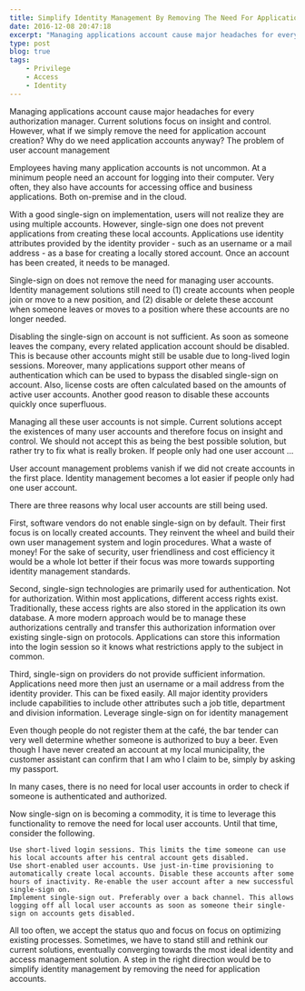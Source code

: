 ```yaml
---
title: Simplify Identity Management By Removing The Need For Application Accounts
date: 2016-12-08 20:47:18
excerpt: "Managing applications account cause major headaches for every authorization manager. Current solutions focus on insight and control. However, what if we simply remove the need for application account creation? Why do we need application accounts anyway?"
type: post
blog: true
tags:
    - Privilege
    - Access
    - Identity
---
```


Managing applications account cause major headaches for every authorization manager. Current solutions focus on insight and control. However, what if we simply remove the need for application account creation? Why do we need application accounts anyway?
The problem of user account management

Employees having many application accounts is not uncommon. At a minimum people need an account for logging into their computer. Very often, they also have accounts for accessing office and business applications. Both on-premise and in the cloud.

With a good single-sign on implementation, users will not realize they are using multiple accounts. However, single-sign one does not prevent applications from creating these local accounts. Applications use identity attributes provided by the identity provider - such as an username or a mail address - as a base for creating a locally stored account. Once an account has been created, it needs to be managed.

Single-sign on does not remove the need for managing user accounts. Identity management solutions still need to (1) create accounts when people join or move to a new position, and (2) disable or delete these account when someone leaves or moves to a position where these accounts are no longer needed.

Disabling the single-sign on account is not sufficient. As soon as someone leaves the company, every related application account should be disabled. This is because other accounts might still be usable due to long-lived login sessions. Moreover, many applications support other means of authentication which can be used to bypass the disabled single-sign on account. Also, license costs are often calculated based on the amounts of active user accounts. Another good reason to disable these accounts quickly once superfluous.

Managing all these user accounts is not simple. Current solutions accept the existences of many user accounts and therefore focus on insight and control. We should not accept this as being the best possible solution, but rather try to fix what is really broken.
If people only had one user account ...

User account management problems vanish if we did not create accounts in the first place. Identity management becomes a lot easier if people only had one user account.

There are three reasons why local user accounts are still being used.

First, software vendors do not enable single-sign on by default. Their first focus is on locally created accounts. They reinvent the wheel and build their own user management system and login procedures. What a waste of money! For the sake of security, user friendliness and cost efficiency it would be a whole lot better if their focus was more towards supporting identity management standards.

Second, single-sign technologies are primarily used for authentication. Not for authorization. Within most applications, different access rights exist. Traditionally, these access rights are also stored in the application its own database. A more modern approach would be to manage these authorizations centrally and transfer this authorization information over existing single-sign on protocols. Applications can store this information into the login session so it knows what restrictions apply to the subject in common.

Third, single-sign on providers do not provide sufficient information. Applications need more then just an username or a mail address from the identity provider. This can be fixed easily. All major identity providers include capabilities to include other attributes such a job title, department and division information.
Leverage single-sign on for identity management

Even though people do not register them at the café, the bar tender can very well determine whether someone is authorized to buy a beer. Even though I have never created an account at my local municipality, the customer assistant can confirm that I am who I claim to be, simply by asking my passport.

In many cases, there is no need for local user accounts in order to check if someone is authenticated and authorized.

Now single-sign on is becoming a commodity, it is time to leverage this functionality to remove the need for local user accounts. Until that time, consider the following.

    Use short-lived login sessions. This limits the time someone can use his local accounts after his central account gets disabled.
    Use short-enabled user accounts. Use just-in-time provisioning to automatically create local accounts. Disable these accounts after some hours of inactivity. Re-enable the user account after a new successful single-sign on.
    Implement single-sign out. Preferably over a back channel. This allows logging off all local user accounts as soon as someone their single-sign on accounts gets disabled.

All too often, we accept the status quo and focus on focus on optimizing existing processes. Sometimes, we have to stand still and rethink our current solutions, eventually converging towards the most ideal identity and access management solution. A step in the right direction would be to simplify identity management by removing the need for application accounts.